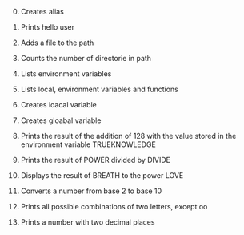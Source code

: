 0. Creates alias

1. Prints hello user

2. Adds a file to the path

3. Counts the number of directorie in path

4. Lists environment variables

5. Lists local, environment variables and functions

6. Creates loacal variable

7. Creates gloabal variable

8. Prints the result of the addition of 128 with the value stored in the environment variable TRUEKNOWLEDGE

9. Prints the result of POWER divided by DIVIDE

10. Displays the result of BREATH to the power LOVE

11. Converts a number from base 2 to base 10

12. Prints all possible combinations of two letters, except oo

13. Prints a number with two decimal places
